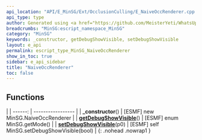 ```yaml
---
api_location: "API/E_MinSG/Ext/OcclusionCulling/E_NaiveOccRenderer.cpp:27:17"
api_type: type
author: Generated using <a href="https://github.com/MeisterYeti/WhatsUpDoc">WhatsUpDoc</a>
breadcrumbs: "MinSG:escript_namespace_MinSG"
category: "MinSG"
keywords: _constructor, getDebugShowVisible, setDebugShowVisible
layout: e_api
permalink: escript_type_MinSG_NaiveOccRenderer
show_in_toc: true
sidebar: e_api_sidebar
title: "NaiveOccRenderer"
toc: false
---
```


## Functions

|
| ------: | ----------------- |
| **_constructor**() | [ESMF] new MinSG.NaiveOccRenderer |
| **[getDebugShowVisible](classMinSG_1_1NaiveOccRenderer#classMinSG_1_1NaiveOccRenderer_1a0f4053987eb3246c851ad4e5c2206ce3)**() | [ESMF] enum MinSG.getMode()	 |
| **[setDebugShowVisible](classMinSG_1_1NaiveOccRenderer#classMinSG_1_1NaiveOccRenderer_1aa4cb7667940351ba2bbef746d7893287)**(p0) | [ESMF] self MinSG.setDebugShowVisible(bool)	 |
{: .nohead .nowrap1 }
